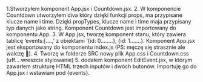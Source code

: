 1.Stworzyłem komponent App.jsx i Countdown.jsx. 
2. W komponencie Countdown utworzyłem diva który dzięki funkcji props, ma przypisane klucze name i time. Dzięki propTypes, klucze name i time maja przypisany typ danych jako string. Komponent Countdown jest importowany do komponentu App.
3. W App.jsx, tworzę komponent stanu, który zawiera tablicę ‘events:[….,’ z obiektami ‘{id: 0……..}, {id: 1…….}.
Komponent App.jsx jest eksportowany do komponentu index.js (PS: męczę się strasznie ale walczę ).
4. Tworzę w folderze SRC nowy plik App.css i Countdown.css (uff….wreszcie stylowanie)
5. dodałem komponent EditEvent.jsx, w którym zawarłem strukturę HTML trzech inputów i dwóch butonów. Importuję go do App.jsx i wstawiam pod {events}.


